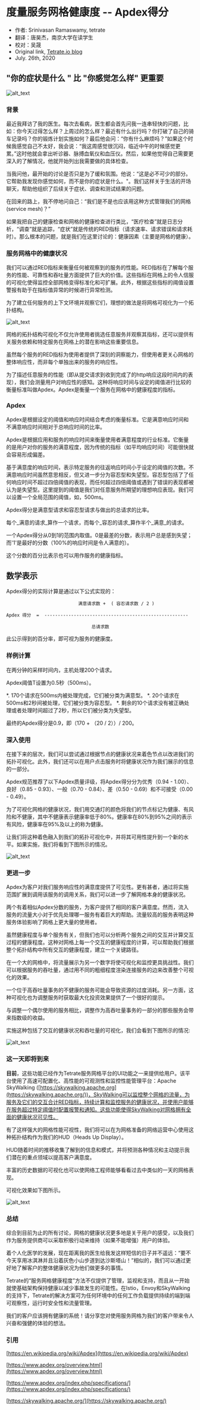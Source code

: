 # 度量服务网格健康度 -- Apdex得分
- 作者: Srinivasan Ramaswamy, tetrate
- 翻译：唐昊杰，南京大学在读学生
- 校对：吴晟
- Original link, [Tetrate.io blog](https://www.tetrate.io/blog/the-apdex-score-for-measuring-service-mesh-health/)
- July. 26th, 2020

## "你的症状是什么 " 比 "你感觉怎么样" 更重要

![alt_text](../../.vuepress/public/static/blog/2020-07-26-apdex-and-skywalking/intro_image.png "Intro to Apdex")

### **背景**

最近我拜访了我的医生。每次去看病，医生都会首先问我一连串轻快的问题，比如：你今天过得怎么样？上周过的怎么样？最近有什么出行吗？你打破了自己的骑车记录吗？你的锻炼计划实施如何？最后他会问：“你有什么麻烦吗？”如果这个时候我感觉自己不太好，我会说：“我这周感觉很沉闷，临近中午的时候感觉更累。”这时他就会拿出听诊器、脉搏血氧仪和血压仪。然后，如果他觉得自己需要更深入的了解情况，他就开始列出我需要做的具体检查。

当我问他，最开始的讨论是否只是为了缓和氛围。他说：“这是必不可少的部分。它帮助我发现你感觉如何，而不是你的症状是什么。"。我们这样关于生活的开场聊天，帮助他组织了后续关于症状、调查和测试结果的问题。

在回来的路上，我不停地问自己：“我们是不是也应该用这种方式管理我们的网格(service mesh)？”

如果我把自己的健康检查和网格的健康检查进行类比，“医疗检查”就是日志分析，“调查”就是追踪，“症状”就是传统的RED指标（请求速率、请求错误和请求耗时）。那么根本的问题，就是我们在这里讨论的：健康因素（主要是网格的健康）。


### **服务网格中的健康状况**

我们可以通过RED指标来衡量任何被观察到的服务的性能。RED指标在了解每个服务的性能、可靠性和吞吐量方面提供了巨大的价值。这些指标在网格上的令人信服的可视化使得监控全部网格变得标准化和可扩展。此外，根据这些指标的阈值设置警报有助于在指标值异常的时候进行异常检测。

为了建立任何服务的上下文环境并观察它们，理想的做法是将网格可视化为一个拓扑结构。

![alt_text](../../.vuepress/public/static/blog/2020-07-26-apdex-and-skywalking/mesh-1.png "Topology")

网格的拓扑结构可视化不仅允许使用者挑选任意服务并观察其指标，还可以提供有关服务依赖和特定服务在网格上的潜在影响这些重要信息。

虽然每个服务的RED指标为使用者提供了深刻的洞察能力，但使用者更关心网格的整体响应性，而非每个单独出来的服务的响应性。

为了描述任意服务的性能（即从提交请求到收到完成了的http响应这段时间内的表现），我们会测量用户对响应性的感知。这种将响应时间与设定的阈值进行比较的衡量标准叫做Apdex。Apdex是衡量一个服务在网格中的健康程度的指标。

### **Apdex**

Apdex是根据设定的阈值和响应时间结合考虑的衡量标准。它是满意响应时间和不满意响应时间相对于总响应时间的比率。

Apdex是根据应用和服务的响应时间来衡量使用者满意程度的行业标准。它衡量的是用户对你的服务的满意程度，因为传统的指标（如平均响应时间）可能很快就会容易形成偏差。

基于满意度的响应时间，表示特定服务的往返响应时间小于设定的阈值的次数。不满意响应时间虽然意思相反，但又进一步分为容忍型和失望型。容忍型包括了了任何响应时间不超过四倍阈值的表现，而任何超过四倍阈值或遇到了错误的表现都被认为是失望型。这里提到的阈值是我们对任意服务所期望的理想响应表现。我们可以设置一个全局范围的阈值，如，500ms。

Apdex得分是满意型请求和容忍型请求与做出的总请求的比率。

每个_满意的请求_算作一个请求，而每个_容忍的请求_算作半个_满意_的请求。

一个Apdex得分从0到1的范围内取值。0是最差的分数，表示用户总是感到失望；而'1'是最好的分数（100%的响应时间是令人满意的）。

这个分数的百分比表示也可以用作服务的健康指标。


## **数学表示**

Apdex得分的实际计算是通过以下公式实现的：

```
		                   满意请求数 +  ( 容忍请求数 / 2 )

Apdex 得分  =  ------------------------------------------------------

                                总请求数
```

此公示得到的百分率，即可视为服务的健康度。


### **样例计算**


在两分钟的采样时间内，主机处理200个请求。

Apdex阈值T设置为0.5秒（500ms）。

*.	170个请求在500ms内被处理完成，它们被分类为满意型。
*.	20个请求在500ms和2秒间被处理，它们被分类为容忍型。
*.	剩余的10个请求没有被正确处理或者处理时间超过了2秒，所以它们被分类为失望型。

最终的Apdex得分是0.9，即（170 + （20 / 2））/ 200。


### **深入使用**

在接下来的层次，我们可以尝试通过根据节点的健康状况来着色节点以改进我们的拓扑可视化。此外，我们还可以在用户点击服务时将健康状况作为我们展示的信息的一部分。

Apdex规范推荐了以下Apdex质量评级，将Apdex得分分为优秀（0.94 - 1.00）、良好（0.85 - 0.93）、一般（0.70 - 0.84）、差（0.50 - 0.69）和不可接受（0.00 - 0.49）。

为了可视化网格的健康状况，我们用交通灯的颜色将我们的节点标记为健康、有风险和不健康，其中不健康表示健康率低于80%。健康率在80%到95%之间的表示有风险，健康率在95%及以上的称为健康。

让我们将这种着色融入到我们的拓扑可视化中，并将其可用性提升到一个新的水平。如果实施，我们将看到下图所示的情况。

![alt_text](../../.vuepress/public/static/blog/2020-07-26-apdex-and-skywalking/mesh-2.png "Health For Services")

### **更进一步**

Apdex为客户对我们服务响应性的满意度提供了可见性。更有甚者，通过将实施范围扩展到调用该服务的调用关系，我们可以进一步了解网格本身的健康状况。

两个有着相似Apdex分数的服务，为客户提供了相同的客户满意度。然而，流入服务的流量大小对于优先处理哪一服务有着巨大的帮助。流量较高的服务表明这种服务体验影响了网格上更大量的使用者。

虽然健康程度与单个服务有关，但我们也可以分析两个服务之间的交互并计算交互过程的健康程度。这种对网格上每一个交互的健康程度的计算，可以帮助我们根据整个拓扑结构中所有交互的健康程度，建立一个关键路径。

在一个大的网格中，将流量展示为另一个数字将使可视化和监控更具挑战性。我们可以根据服务的吞吐量，通过用不同的粗细程度渲染连接服务的边来改善整个可视化的效果。

一个位于高吞吐量事务的不健康的服务可能会导致资源的过度消耗。另一方面，这种可视化也为调整服务时获取最大化投资效果提供了一个很好的提示。

与调整一个偶尔使用的服务相比，调整作为高吞吐量事务的一部分的那些服务会带来指数级的收益。

实施这种包括了交互的健康状况和吞吐量的可视化，我们会看到下图所示的情况:

![alt_text](../../.vuepress/public/static/blog/2020-07-26-apdex-and-skywalking/mesh-4.png "Health for Services and Interactions")

### **这一天即将到来**

**目前**，这些功能已经作为Tetrate服务网格平台的UI功能之一来提供给用户。该平台使用了高速可配置化、高性能的可观测性和监控性能管理平台：Apache SkyWalking ([https://skywalking.apache.org](https://skywalking.apache.org/))，SkyWalking可以监控整个网格的流量，为服务及它们的交互合计RED指标，持续计算和监控服务的健康状况，并使用户能够在服务超过特定阈值时配置报警和通知。这些功能使得SkyWalking对网格拥有全面的健康状况可见性。

有了这样强大的网格性能可视性，我们将可以在为网格准备的网络运营中心使用这种拓扑结构作为我们的HUD（Heads Up Display）。 

HUD随着时间的推移收集了解到的信息和模式，并将预测各种情况和主动提示我们潜在的重点领域以提高客户满意度。

丰富的历史数据的可视化也可以使网络工程师能够看看过去中类似的一天的网格表现。

可视化效果如下图所示。

![alt_text](../../.vuepress/public/static/blog/2020-07-26-apdex-and-skywalking/mesh-5.png "Health and Prediction")

### **总结**

综合到目前为止的所有讨论，网格的健康状况更多地是关于用户的感受，以及我们作为服务提供商可以采取积极行动来维持（如果不能增强）用户的体验。

着个人化医学的发展，现在距离我的医生给我发这样短信的日子并不遥远：“要不今天享用冰淇淋并且沿着灰色小山步道到达沙斯塔山！”相似的，我们可以通过更好地了解客户的整体健康状况为他们做更多的事情。

Tetrate的“服务网格健康程度”方法不仅提供了管理，监视和支持，而且从一开始就使基础架构保持健康以减少事故发生的可能性。在Istio，Envoy和SkyWalking的支持下，Tetrate的解决方案可为任何环境中的任何工作负载提供持续的端到端可观察性，运行时安全性和流量管理。

我们的客户应该拥有健康的系统！请分享您对使用服务网格为我们的客户带来令人兴奋和强健的体验的想法。

### **引用**

[https://en.wikipedia.org/wiki/Apdex](https://en.wikipedia.org/wiki/Apdex)

[https://www.apdex.org/overview.html](https://www.apdex.org/overview.html)

[https://www.apdex.org/index.php/specifications/](https://www.apdex.org/index.php/specifications/)

[https://skywalking.apache.org/](https://skywalking.apache.org/)
